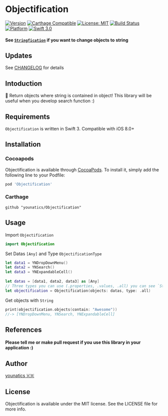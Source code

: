 # Objectification

[![Version](https://img.shields.io/cocoapods/v/Objectification.svg?style=flat)](http://cocoapods.org/pods/Objectification)
[![Carthage Compatible](https://img.shields.io/badge/Carthage-compatible-4BC51D.svg?style=flat)](https://github.com/Carthage/Carthage)
[![License: MIT](https://img.shields.io/badge/license-MIT-blue.svg?style=flat)](https://github.com/younatics/Objectification/blob/master/LICENSE)
[![Build Status](https://travis-ci.org/younatics/Objectification.svg?branch=master)](https://travis-ci.org/younatics/Objectification)
[![Platform](https://img.shields.io/cocoapods/p/Objectification.svg?style=flat)](http://cocoapods.org/pods/Objectification)
[![Swift 3.0](https://img.shields.io/badge/Swift-3.0-orange.svg?style=flat)](https://developer.apple.com/swift/)


#### See [`Stringfication`](https://github.com/younatics/Stringfication) if you want to change objects to string

## Updates
See [CHANGELOG](https://github.com/younatics/Objectification/blob/master/CHANGELOG.md) for details

## Intoduction
🔨 Return objects where string is contained in object! This library will be useful when you develop search function :)

## Requirements

`Objectification` is written in Swift 3. Compatible with iOS 8.0+

## Installation

### Cocoapods

Objectification is available through [CocoaPods](http://cocoapods.org). To install
it, simply add the following line to your Podfile:

```ruby
pod 'Objectification'
```
### Carthage
```
github "younatics/Objectification"
```

## Usage
Import `Objectification`
```swift
import Objectification
```

Set Datas `[Any]` and Type `ObjectificationType`
```swift
let data1 = YNDropDownMenu()
let data2 = YNSearch()
let data3 = YNExpandableCell()
        
let datas = [data1, data2, data3] as [Any]
// Three types you can use (.properties, .values, .all) you can see `Stringfication` for more information
let objectification = Objectification(objects: datas, type: .all)
```

Get objects with `String`
```swift
print(objectification.objects(contain: "Awesome"))
//-> [YNDropDownMenu, YNSearch, YNExpandableCell]
```

## References
#### Please tell me or make pull request if you use this library in your application :) 

## Author
[younatics 🇰🇷](http://younatics.github.io)

## License
Objectification is available under the MIT license. See the LICENSE file for more info.





